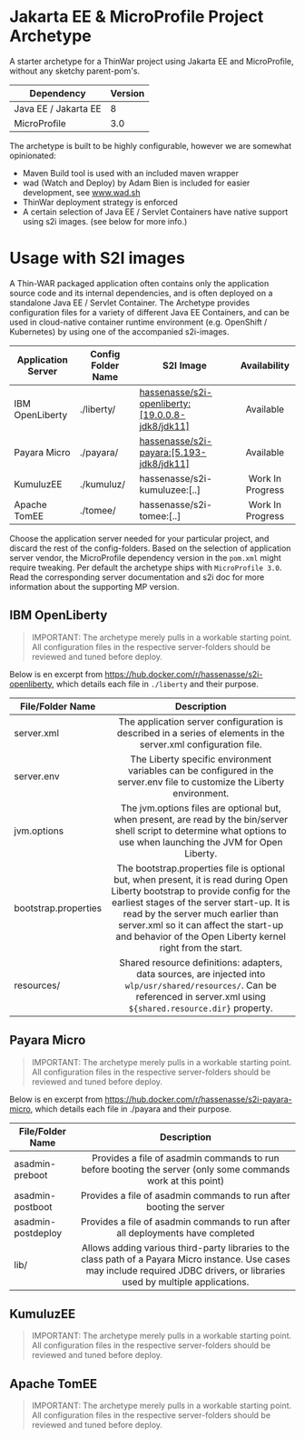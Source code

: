 # Jakarta EE & MicroProfile Project Archetype

A starter archetype for a ThinWar project using Jakarta EE and MicroProfile, without any sketchy parent-pom's.

| Dependency           | Version |
| -------------------- | ------- |
| Java EE / Jakarta EE | 8       |
| MicroProfile         | 3.0     |

The archetype is built to be highly configurable, however we are somewhat opinionated:

- Maven Build tool is used with an included maven wrapper
- wad (Watch and Deploy) by Adam Bien is included for easier development, see www.wad.sh
- ThinWar deployment strategy is enforced
- A certain selection of Java EE / Servlet Containers have native support using s2i images. (see below for more info.)

# Usage with S2I images

A Thin-WAR packaged application often contains only the application source code and its internal dependencies, and is often deployed on a standalone Java EE / Servlet Container. The Archetype provides configuration files for a variety of different Java EE Containers, and can be used in cloud-native container runtime environment (e.g. OpenShift / Kubernetes) by using one of the accompanied s2i-images.

| Application Server | Config Folder Name | S2I Image                                                                                               |   Availability   |
| ------------------ | ------------------ | ------------------------------------------------------------------------------------------------------- | :--------------: |
| IBM OpenLiberty    | ./liberty/         | [hassenasse/s2i-openliberty:[19.0.0.8-jdk8/jdk11]](https://hub.docker.com/r/hassenasse/s2i-openliberty) |    Available     |
| Payara Micro       | ./payara/          | [hassenasse/s2i-payara:[5.193-jdk8/jdk11]](https://hub.docker.com/r/hassenasse/s2i-payara-micro)        |    Available     |
| KumuluzEE          | ./kumuluz/         | hassenasse/s2i-kumuluzee:[..]                                                                           | Work In Progress |
| Apache TomEE       | ./tomee/           | hassenasse/s2i-tomee:[..]                                                                               | Work In Progress |

Choose the application server needed for your particular project, and discard the rest of the config-folders. Based on the selection of application server vendor, the MicroProfile dependency version in the `pom.xml` might require tweaking. Per default the archetype ships with `MicroProfile 3.0`. Read the corresponding server documentation and s2i doc for more information about the supporting MP version.

## IBM OpenLiberty

> IMPORTANT: The archetype merely pulls in a workable starting point. All configuration files in the respective server-folders should be reviewed and tuned before deploy.

Below is en excerpt from https://hub.docker.com/r/hassenasse/s2i-openliberty, which details each file in `./liberty` and their purpose.

| File/Folder Name     |                                                                                                                                                        Description                                                                                                                                                        |
| -------------------- | :-----------------------------------------------------------------------------------------------------------------------------------------------------------------------------------------------------------------------------------------------------------------------------------------------------------------------: |
| server.xml           |                                                                                                      The application server configuration is described in a series of elements in the server.xml configuration file.                                                                                                      |
| server.env           |                                                                                                 The Liberty specific environment variables can be configured in the server.env file to customize the Liberty environment.                                                                                                 |
| jvm.options          |                                                                          The jvm.options files are optional but, when present, are read by the bin/server shell script to determine what options to use when launching the JVM for Open Liberty.                                                                          |
| bootstrap.properties | The bootstrap.properties file is optional but, when present, it is read during Open Liberty bootstrap to provide config for the earliest stages of the server start-up. It is read by the server much earlier than server.xml so it can affect the start-up and behavior of the Open Liberty kernel right from the start. |
| resources/           |                                                                       Shared resource definitions: adapters, data sources, are injected into `wlp/usr/shared/resources/`. Can be referenced in server.xml using `${shared.resource.dir}` property.                                                                        |

## Payara Micro

> IMPORTANT: The archetype merely pulls in a workable starting point. All configuration files in the respective server-folders should be reviewed and tuned before deploy.

Below is en excerpt from https://hub.docker.com/r/hassenasse/s2i-payara-micro, which details each file in ./payara and their purpose.

| File/Folder Name   |                                                                                    Description                                                                                     |
| ------------------ | :--------------------------------------------------------------------------------------------------------------------------------------------------------------------------------: |
| asadmin-preboot    |                                    Provides a file of asadmin commands to run before booting the server (only some commands work at this point)                                    |
| asadmin-postboot   |                                                        Provides a file of asadmin commands to run after booting the server                                                         |
| asadmin-postdeploy |                                                  Provides a file of asadmin commands to run after all deployments have completed                                                   |
| lib/               | Allows adding various third-party libraries to the class path of a Payara Micro instance. Use cases may include required JDBC drivers, or libraries used by multiple applications. |

## KumuluzEE

> IMPORTANT: The archetype merely pulls in a workable starting point. All configuration files in the respective server-folders should be reviewed and tuned before deploy.

## Apache TomEE

> IMPORTANT: The archetype merely pulls in a workable starting point. All configuration files in the respective server-folders should be reviewed and tuned before deploy.
